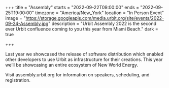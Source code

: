 +++
title = "Assembly"
starts = "2022-09-22T09:00:00"
ends = "2022-09-25T19:00:00"
timezone = "America/New_York"
location = "In Person Event"
image = "https://storage.googleapis.com/media.urbit.org/site/events/2022-09-24-Assembly.jpg"
description = "Urbit Assembly 2022 is the second ever Urbit confluence coming to you this year from Miami Beach."
dark = true

+++

Last year we showcased the release of software distribution which enabled other developers to use Urbit as infrastructure for their creations. This year we’ll be showcasing an entire ecosystem of New World Energy.

Visit assembly.urbit.org for information on speakers, scheduling, and registration.

